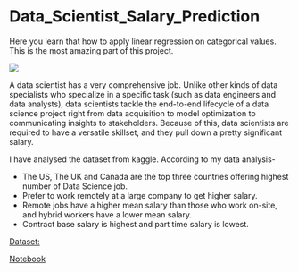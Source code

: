 # Data_Scientist_Salary_Prediction
Here you learn that how to apply linear regression on categorical values. This is the most amazing part of this project.

![](https://encrypted-tbn0.gstatic.com/images?q=tbn:ANd9GcS_gRQ38lvIGg218xHAcenXVp4pCdrYmB9hlA&usqp=CAU)

A data scientist has a very comprehensive job. Unlike other kinds of data specialists who specialize in a specific task (such as data engineers and data analysts), data scientists tackle the end-to-end lifecycle of a data science project right from data acquisition to model optimization to communicating insights to stakeholders. Because of this, data scientists are required to have a versatile skillset, and they pull down a pretty significant salary.

I have analysed the dataset from kaggle. According to my data analysis- 
- The US, The UK and Canada are the top three countries offering highest number of Data Science job. 
- Prefer to work remotely at a large company to get higher salary.
- Remote jobs have a higher mean salary than those who work on-site, and hybrid workers have a lower mean salary.
- Contract base salary is highest and part time salary is lowest.

[Dataset:](https://github.com/khushiyadav2022/Data_Scientist_Salary_Prediction/blob/8b02fe5dee738362567ac4c1594d0ef0f510fd52/Data%20Science%20Jobs%20Salaries.csv)

[Notebook](https://github.com/khushiyadav2022/Data_Scientist_Salary_Prediction/blob/8b02fe5dee738362567ac4c1594d0ef0f510fd52/DS_Salaryprediction.ipynb)
